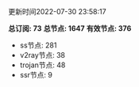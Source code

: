 更新时间2022-07-30 23:58:17

**总订阅: 73**
**总节点: 1647**
**有效节点: 376**
- ss节点: 281
- v2ray节点: 38
- trojan节点: 48
- ssr节点: 9

